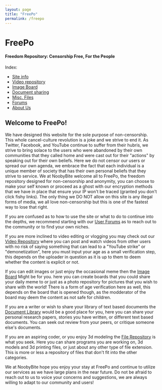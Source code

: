 ```yaml
---
layout: page
title: "FreePo"
permalink: /freepo
---
```


# FreePo
#### Freedom Repository: Censorship Free, For the People

Index:
 - [Site info](/Info.html)
 - [Video repository](/Videos.html)
 - [Image Board](/Pictures.html)
 - [Document sharing](/Documents.html)
 - [Misc. Files](/Files.html)
 - [Forums](/Forums.html)
 - [About Us](/Contact.html)

## Welcome to FreePo!
We have designed this website for the sole purpose of non-censorship. This whole cancel-culture revolution is a joke and we strive to end it. As Twitter, Facebook, and YouTube continue to suffer from their hubris, we strive to bring solace to the users who were abandoned by their own communities that they called home and were cast out for their "actions" by speaking out for their own beliefs. Here we do not censor our users or spread our own agenda, we embrace the fact that each individual is a unique member of society that has their own personal beliefs that they strive to service. We at NoobyBite welcome all to FreePo, the freedom repository designed for non-censorship and anonymity, you can choose to make your self known or proceed as a ghost with our encryption methods that we have in place that ensure your IP won't be traced (granted you don't click fishy links). The only thing we DO NOT allow on this site is any illegal forms of media, we all love non-censorship but this is one of the fastest way to lose that right.

If you are confused as to how to use the site or what to do to continue into the depths, we recommend starting with our  [User Forums](Forums.html)  as to reach out to the community or to find your own niches.

If you are more inclined to video editing or vlogging you may check out our  [Video Repository](Videos.html)  where you can post and watch videos from other users with no risk of saying something that can lead to a "YouTube strike" or "demonetization", here you must input your age as a small verification step, this depends on the uploader in question as it is up to them to deem whether the content is explicit or not.

If you can edit images or just enjoy the occasional meme then the  [Image Board](Pictures.html)  Might be for you. here you can create boards that you could share your daily meme to or just as a photo repository for pictures that you wish to share with the world! There is a form of age verification here as well, this depends on the board that is opened though, as the modderator of the board may deem the content as not safe for children.

If you are a writer or wish to share your library of text based documents the  [Document Library](Documents.html)  would be a good place for you, here you can share your personal research papers, stories you have written, or different text based documents. You can seek out review from your peers, or critique someone else's documents.

If you are an aspiring coder, or you enjoy 3d modeling the  [File Repository](Files.html)  is what you seek. Here you can share programs you are working on, 3d models and 3d printing files, or just about any other type of file extension. This is more or less a repository of files that don't fit into the other categories.

We at NoobyBite hope you enjoy your stay at FreePo and continue to utilize our services as we have large plans in the near future. Do not be afraid to reach out to us to voice your concerns and suggestions, we are always willing to adapt to our community and users!
